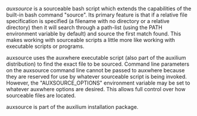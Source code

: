 *auxsource* is a sourceable bash script which extends the capabilities
of the built-in bash command "source". Its primary feature is that
if a relative file specification is specified (a filename with no
directory or a relative directory) then it will search through 
a path-list (using the PATH environment variable by default) and
source the first match found. This makes working with sourceable
scripts a little more like working with executable scripts or programs.

auxsource uses the auxwhere executable script (also part of the auxilium
distribution) to find the exact file to be sourced. Command line parameters
on the auxsource command line cannot be passed to auxwhere because they
are reserved for use by whatever sourceable script is being invoked. However,
the "AUXSOURCE_OPTIONS" environment variable may be set to whatever auxwhere
options are desired. This allows full control over how sourceable files are
located.

auxsource is part of the auxilium installation package.

